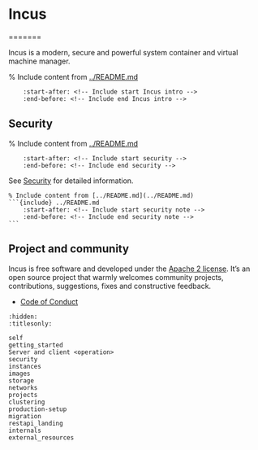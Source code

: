 # Incus
=======

Incus is a modern, secure and powerful system container and virtual machine manager.

% Include content from [../README.md](../README.md)
```{include} ../README.md
    :start-after: <!-- Include start Incus intro -->
    :end-before: <!-- Include end Incus intro -->
```

## Security

% Include content from [../README.md](../README.md)
```{include} ../README.md
    :start-after: <!-- Include start security -->
    :end-before: <!-- Include end security -->
```

See [Security](security.md) for detailed information.

````{important}
% Include content from [../README.md](../README.md)
```{include} ../README.md
    :start-after: <!-- Include start security note -->
    :end-before: <!-- Include end security note -->
```
````

## Project and community

Incus is free software and developed under the [Apache 2 license](https://www.apache.org/licenses/LICENSE-2.0).
It’s an open source project that warmly welcomes community projects, contributions, suggestions, fixes and constructive feedback.

- [Code of Conduct](https://github.com/canonical/lxd/blob/main/CODE_OF_CONDUCT.md)

```{toctree}
:hidden:
:titlesonly:

self
getting_started
Server and client <operation>
security
instances
images
storage
networks
projects
clustering
production-setup
migration
restapi_landing
internals
external_resources
```
